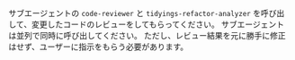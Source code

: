 サブエージェントの `code-reviewer` と `tidyings-refactor-analyzer` を呼び出して、変更したコードのレビューをしてもらってください。
サブエージェントは並列で同時に呼び出してください。
ただし、レビュー結果を元に勝手に修正はせず、ユーザーに指示をもらう必要があります。
